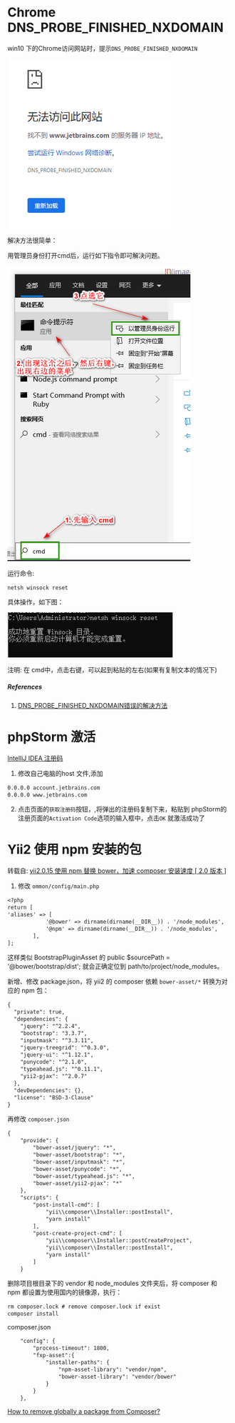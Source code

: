 #  Chrome DNS_PROBE_FINISHED_NXDOMAIN

win10 下的Chrome访问网站时，提示`DNS_PROBE_FINISHED_NXDOMAIN`

![](images/190720/20190720100642.png)

解决方法很简单：

用管理员身份打开cmd后，运行如下指令即可解决问题。

![](images/190720/20190720100843.png)

运行命令:

```
netsh winsock reset
```

具体操作，如下图：

![](images/190720/20190720101126.png)

注明: 在 cmd中，点击右键，可以起到粘贴的左右(如果有复制文本的情况下)

##### References
1. [DNS_PROBE_FINISHED_NXDOMAIN错误的解决方法](https://blog.csdn.net/leekwen/article/details/73530337)

# phpStorm 激活


[IntelliJ IDEA 注册码](http://idea.lanyus.com/)

1. 修改自己电脑的host 文件,添加


```
0.0.0.0 account.jetbrains.com
0.0.0.0 www.jetbrains.com
```

2. 点击页面的`获取注册码`按钮，,将弹出的注册码复制下来，粘贴到 phpStorm的注册页面的`Activation Code`选项的输入框中，点击`OK` 就激活成功了

# Yii2 使用 npm 安装的包

转载自: [yii2.0.15 使用 npm 替换 bower，加速 composer 安装速度 [ 2.0 版本 ]](https://www.yiichina.com/tutorial/1676)

1. 修改 `ommon/config/main.php`

```
<?php
return [
'aliases' => [
            '@bower' => dirname(dirname(__DIR__)) . '/node_modules',
            '@npm' => dirname(dirname(__DIR__)) . '/node_modules',
        ],
];
```

这样类似 BootstrapPluginAsset 的 public $sourcePath = '@bower/bootstrap/dist'; 就会正确定位到 path/to/project/node_modules。

新增、修改  package.json，将 yii2 的 composer 依赖 `bower-asset/*` 转换为对应的 npm 包：

```
{
  "private": true,
  "dependencies": {
    "jquery": "^2.2.4",
    "bootstrap": "3.3.7",
    "inputmask": "^3.3.11",
    "jquery-treegrid": "^0.3.0",
    "jquery-ui": "^1.12.1",
    "punycode": "^2.1.0",
    "typeahead.js": "^0.11.1",
    "yii2-pjax": "^2.0.7"
  },
  "devDependencies": {},
  "license": "BSD-3-Clause"
}
```

再修改 `composer.json`

```
{
    "provide": {
        "bower-asset/jquery": "*",
        "bower-asset/bootstrap": "*",
        "bower-asset/inputmask": "*",
        "bower-asset/punycode": "*",
        "bower-asset/typeahead.js": "*",
        "bower-asset/yii2-pjax": "*"
    },
    "scripts": {
        "post-install-cmd": [
            "yii\\composer\\Installer::postInstall",
            "yarn install"
        ],
        "post-create-project-cmd": [
            "yii\\composer\\Installer::postCreateProject",
            "yii\\composer\\Installer::postInstall",
            "yarn install"
        ]
    }
```

删除项目根目录下的 vendor 和 node_modules 文件夹后，将 composer 和 npm 都设置为使用国内的镜像源，执行：

```
rm composer.lock # remove composer.lock if exist
composer install
```


composer.json
```
    "config": {
        "process-timeout": 1800,
        "fxp-asset":{
            "installer-paths": {
                "npm-asset-library": "vendor/npm",
                "bower-asset-library": "vendor/bower"
            }
        }
    },
```


[How to remove globally a package from Composer?](https://stackoverflow.com/a/19223230)


